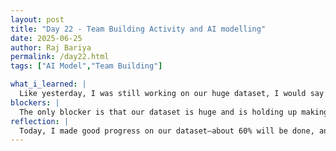 ```yaml
---
layout: post
title: "Day 22 - Team Building Activity and AI modelling"
date: 2025-06-25
author: Raj Bariya
permalink: /day22.html
tags: ["AI Model","Team Building"]

what_i_learned: |
  Like yesterday, I was still working on our huge dataset, I would say 60% of data will be completed by today and hopefully it will be completed by tomorrow. While my team members were working on data, I started making preparation for our presentation slides. The time for today at the lab is almost done but I will still be working on these data from  home and looking to finish it soon. We also had a fun team building activity hosted by Kyle. It was a fun experience. At first, I had to write instructions without using keywords and Brice had to draw it. And he did. Later I was teamed with Abiola. She gave me clear instructions but I couldn't figure it out. But it was very entertaining and think it helped to freshen our mood. 
blockers: |
  The only blocker is that our dataset is huge and is holding up making our AI model but we did test it up using smaller data and its showing about 83% accuracy.
reflection: |
  Today, I made good progress on our dataset—about 60% will be done, and I’m hoping to finish the rest by tomorrow. I also began working on our presentation slides while the team continued model development. We had a fun team-building activity led by Kyle, which helped lift our mood. I partnered with Brice and Abiola during the game, and it was both challenging and entertaining. Our main challenge is the large dataset, which is slowing down our AI model development. Still, initial tests on smaller samples show about 83% accuracy, which is positive thing to take on.
---
```

